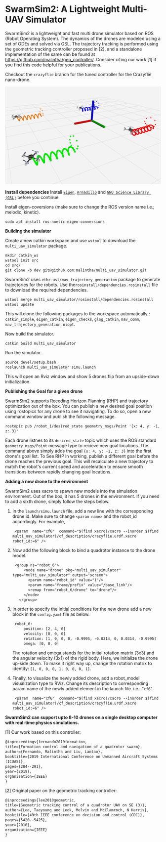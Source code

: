 # SwarmSim2: A Lightweight Multi-UAV Simulator 

SwarmSim2 is a lightweight and fast multi drone simulator based on ROS (Robot Operating System). The dynamics of the drones are modeled using a set of ODEs and solved via GSL. The trajectory tracking is performed using the geometric tracking controller proposed in [2], and a standalone implementation of the same can be found at https://github.com/malintha/geo_controller/. Consider citing our work [1] if you find this code helpful for your publications.

Checkout the ``crazyflie`` branch for the tuned controller for the Crazyflie nano-drone.

![Cover Image](https://raw.githubusercontent.com/Malintha/multi_uav_simulator/crazyflie/crazyflie_cover.png)

**Install dependencies**
Install [`Eigen`](http://eigen.tuxfamily.org/index.php?title=Main_Page), [`Armadillo`](https://www.uio.no/studier/emner/matnat/fys/FYS4411/v13/guides/installing-armadillo/) and [`GNU Science Library (GSL)`](https://www.gnu.org/software/gsl/) before you continue.

Install eigen-coversions (make sure to change the ROS version name i.e.; melodic, kinetic).

    sudo apt install ros-noetic-eigen-conversions

**Building the simulator**

Create a new catkin workspace and use `wstool` to download the `multi_uav_simulator` package.

    mkdir catkin_ws
    wstool init src
    cd src/
    git clone -b dev git@github.com:malintha/multi_uav_simulator.git 
    
SwarmSim2 uses `ethz-asl/mav_trajectory_generation` package to generate trajectories for the robots. Use the`rosinstall/dependencies.rosinstall` file to download the required dependencies.
    
    wstool merge multi_uav_simulator/rosinstall/dependencies.rosinstall
    wstool update
    
This will clone the following packages to the workspace automatically : `catkin_simple`,  `eigen_catkin`,  `eigen_checks`,  `glog_catkin`,  `mav_comm`,  `mav_trajectory_generation`,  `nlopt`.

Now build the simulator.

    catkin build multi_uav_simulator
 
 Run the simulator.

    source devel/setup.bash
    roslaunch multi_uav_simulator simu.launch


This will open an Rviz window and show 5 drones flip from an upside-down initialization.

**Publishing the Goal for a given drone**

SwarmSim2 supports Receding Horizon Planning (RHP) and trajectory optimization out of the box. You can publish a new desired goal position using rostopics for any drone to see it navigating. To do so, open a new command window and publish the following message. 

    rostopic pub /robot_1/desired_state geometry_msgs/Point '{x: 4, y: -1, z: 3}'
    
Each drone listnes to its `desired_state` topic which uses the ROS standard `geometry_msgs/Point` message type to recieve new goal locations. The command above simply adds the goal `{x: 4, y: -1, z: 3}` into the first drone's goal list. To See RHP in working, publish a different goal before the drone reaches the previous goal. This will recalculate a new trajectory to match the robot's current speed and acceleration to ensure smooth transitions between rapidly changing goal locations.

**Adding a new drone to the environment**

SwarmSim2 uses xacro to spawn new models into the simulation environment. Out of the box, it has 5 drones in the environment. If you need to add a sixth drone, simply follow the steps below.

1) In the `launch/simu.launch` file, add a new line with the corresponding drone id.  Make sure to change `<param name>` and the robot_id accordingly.  For example,

        <param  name="cf6"  command="$(find xacro)/xacro --inorder $(find multi_uav_simulator)/cf_description/crazyflie.urdf.xacro robot_id:=6" />

2) Now add the following block to bind a quadrotor instance to the drone model. 

        <group ns="robot_6">
            <node name="drone" pkg="multi_uav_simulator" type="multi_uav_simulator" output="screen">
              <param name="robot_id" value="1"/>
              <param name="frame/prefix" value="/base_link"/>
              <remap from="robot_6/drone" to="drone"/>
            </node>
          </group>

3) In order to specify the initial conditions for the new drone add a new block in the `config.yaml` file as below.

        robot_6:
            position: [2, 4, 0]
            velocity: [0, 0, 0]
            rotation: [1, 0, 0, 0, -0.9995, -0.0314, 0, 0.0314, -0.9995]
            omega: [0, 0, 0]

    The rotation and omega stands for the initial rotation matrix (3x3) and the angular velocity (3x1) of the rigid body. Here, we initialize the drone up-side down. To make it right way up, change the rotation matrix to identity: `[1, 0, 0, 0, 1, 0, 0, 0, 1]`.


4) Finally, to visualize the newly added drone, add a robot_model visualization type to RViz. Change its description to corresponding param name of the newly added element in the launch file. i.e.: "`cf6`".

		<param  name="cf6"  command="$(find xacro)/xacro --inorder $(find multi_uav_simulator)/cf_description/crazyflie.urdf.xacro robot_id:=6" />

**SwarmSim2 can support upto 8-10 drones on a single desktop computer  with real-time physics simulations.**

[1] Our work based on this controller:

    @inproceedings{fernando2019formation,
    title={Formation control and navigation of a quadrotor swarm},
    author={Fernando, Malintha and Liu, Lantao},
    booktitle={2019 International Conference on Unmanned Aircraft Systems (ICUAS)},
    pages={284--291},
    year={2019},
    organization={IEEE}
    }

[2] Original paper on the geometric tracking controller:

    @inproceedings{lee2010geometric,
    title={Geometric tracking control of a quadrotor UAV on SE (3)},
    author={Lee, Taeyoung and Leok, Melvin and McClamroch, N Harris},
    booktitle={49th IEEE conference on decision and control (CDC)},
    pages={5420--5425},
    year={2010},
    organization={IEEE}
    }